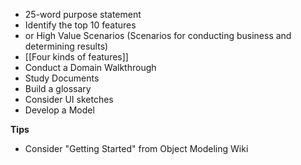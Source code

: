 * 25-word purpose statement
* Identify the top 10 features 
* or High Value Scenarios (Scenarios for conducting business and determining results)
* [[Four kinds of features]]
* Conduct a Domain Walkthrough
* Study Documents
* Build a glossary
* Consider UI sketches
* Develop a Model

**Tips**

* Consider "Getting Started" from Object Modeling Wiki
